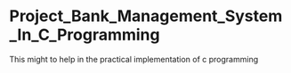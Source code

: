 # Project_Bank_Management_System_In_C_Programming
This might to help in the practical implementation of c programming 
